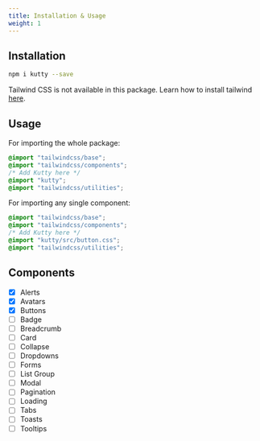 ```yaml
---
title: Installation & Usage
weight: 1
---
```


## Installation

```sh
npm i kutty --save
```

Tailwind CSS is not available in this package. Learn how to install tailwind [here](https://tailwindcss.com/docs/installation/).

## Usage

For importing the whole package:

```css
@import "tailwindcss/base";
@import "tailwindcss/components";
/* Add Kutty here */
@import "kutty";
@import "tailwindcss/utilities";
```

For importing any single component:

```css
@import "tailwindcss/base";
@import "tailwindcss/components";
/* Add Kutty here */
@import "kutty/src/button.css";
@import "tailwindcss/utilities";
```

## Components

- [x] Alerts
- [x] Avatars
- [x] Buttons
- [ ] Badge
- [ ] Breadcrumb
- [ ] Card
- [ ] Collapse
- [ ] Dropdowns
- [ ] Forms
- [ ] List Group
- [ ] Modal
- [ ] Pagination
- [ ] Loading
- [ ] Tabs
- [ ] Toasts
- [ ] Tooltips
